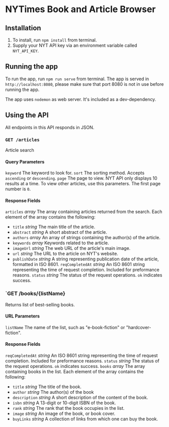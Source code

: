 # NYTimes Book and Article Browser

## Installation
1. To install, run `npm install` from terminal.
2. Supply your NYT API key via an environment variable called `NYT_API_KEY`.

## Running the app
To run the app, run `npm run serve` from terminal. The app is served in `http://localhost:8080`, please make sure that port 8080 is not in use before running the app.

The app uses `nodemon` as web server. It's included as a dev-dependency.

## Using the API
All endpoints in this API responds in JSON.

### `GET /articles`
Article search
#### Query Parameters
`keyword` The keyword to look for.
`sort` The sorting method. Accepts `ascending` or `descending`.
`page` The page to view. NYT API only displays 10 results at a time. To view other articles, use this parameters. The first page number is `0`.

#### Response Fields
`articles` _array_ The array containing articles returned from the search. Each element of the array contains the following:
* `title` _string_ The main title of the article.
* `abstract` _string_ A short abstract of the article.
* `authors` _array_ An array of strings containing the author(s) of the article.
* `keywords` _array_ Keywords related to the article.
* `imageUrl` _string_ The web URL of the article's main image.
* `url` _string_ The URL to the article on NYT's website.
* `publishDate` _string_ A string representing publication date of the article, formatted in ISO 8601.
`reqCompletedAt` _string_ An ISO 8601 string representing the time of request completion. Included for preformance reasons.
`status` _string_ The status of the request operations. `ok` indicates success.

### `GET /books/{listName}
Returns list of best-selling books.

#### URL Parameters
`listName` The name of the list, such as "e-book-fiction" or "hardcover-fiction".

#### Response Fields
`reqCompletedAt` _string_ An ISO 8601 string representing the time of request completion. Included for preformance reasons.
`status` _string_ The status of the request operations. `ok` indicates success.
`books` _array_ The array containing books in the list. Each element of the array contains the following:
* `title` _string_ The title of the book.
* `author` _string_ The author(s) of the book
* `description` _string_ A short description of the content of the book.
* `isbn` _string_ A 13-digit or 10-digit ISBN of the book.
* `rank` _string_ The rank that the book occupies in the list.
* `image` _string_ An image of the book, or book cover.
* `buyLinks` _string_ A collection of links from which one can buy the book.

